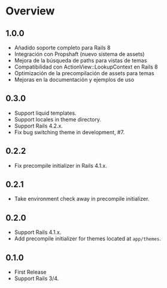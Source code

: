 # Overview

## 1.0.0

* Añadido soporte completo para Rails 8
* Integración con Propshaft (nuevo sistema de assets)
* Mejora de la búsqueda de paths para vistas de temas
* Compatibilidad con ActionView::LookupContext en Rails 8
* Optimización de la precompilación de assets para temas
* Mejoras en la documentación y ejemplos de uso

## 0.3.0

* Support liquid templates.
* Support locales in theme directory.
* Support Rails 4.2.x.
* Fix bug switching theme in development, #7.

## 0.2.2

* Fix precompile initializer in Rails 4.1.x.

## 0.2.1

* Take environment check away in precompile initializer.

## 0.2.0

* Support Rails 4.1.x.
* Add precompile initializer for themes located at `app/themes`.

## 0.1.0

* First Release
* Support Rails 3/4.
